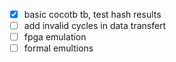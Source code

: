 - [x] basic cocotb tb, test hash results
- [ ] add invalid cycles in data transfert
- [ ] fpga emulation 
- [ ] formal emultions
